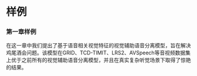 # 样例

### 第一章样例

在这一章中我们提出了基于语音相关视觉特征的视觉辅助语音分离模型，旨在解决鸡尾酒会问题。该模型在GRID、TCD-TIMIT、LRS2、AVSpeech等音视频数据集上优于之前所有的视觉辅助语音分离模型，并且在真实复杂听觉场景下取得了惊艳的结果。
